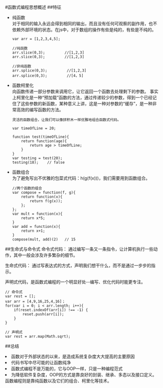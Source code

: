 #函数式编程思想概述
##特征
<ul>
<li>纯函数</li>
    对于相同的输入永远会得到相同的输出，而且没有任何可观察的副作用，也不依赖外部环境的状态。在js中，对于数组的操作有些是纯的，有些是不纯的。

    var arr = [1,2,3,4,5];

    //纯函数
    arr.slice(0,3);         //[1,2,3]
    arr.slice(0,3);         //[1,2,3]

    //非纯函数
    arr.splice(0,3);         //[1,2,3]
    arr.splice(0,3);         //[4，5]

<li>函数柯里化</li>
    向函数传递一部分参数来调用它，让它返回一个函数去处理剩下的参数。
    事实上柯里化是一种“预加载”函数的方法，通过传递较少的参数，得到一个已经记住了这些参数的新函数，某种意义上讲，这是一种对参数的“缓存”，是一种非常高效的编写函数的方法。

    灵活的函数组合，让我们可以像拼积木一样优雅地组合函数式代码。

    var timeOfLine = 20;

    function test(timeOfLine){
        return function(age){
            return age > timeOfLine;
        }
    }
    var testing = test(20);
    testing(18);    // false

<li>函数组合</li>
    为了避免写出不优雅的包菜式代码：h(g(f(x)))，我们需要用到函数组合。

    //两个函数的组合
    var compose = function(f, g){
        return function(x){
            return f(g(x));
        };
    };
    var mult = function(x){
        return x*5;
    }
    var add = function(x){
        return x+1;
    }
    compose(mult, add)(2)   // 15
</ul>

##生命式与命令式
命令式代码：
通过编写一条又一条指令，让计算机执行一些动作，其中一般会涉及许多繁杂的细节。

生命式代码：
通过写表达式的方式，声明我们想干什么，而不是通过一步步的指示。

声明式代码，是函数式编程的一个明显好处--编写、优化代码时能更专注。

    // 命令式
    var rest = [];
    var arr = [4,9,16,25,4,16]；
    for(var i = 0; i < arr.length; i++){
        if(reset.indexOf(arr[i]) !== -1) {
            reset.push(arr[i]);
        }
    }

    // 声明式
    var rest = arr.map(Math.sqrt);

##总结
<li>函数对于外部状态的以来，是造成系统复杂度大大提高的主要原因</li>
<li>代码书写中尽可能的让函数纯净</li>
<li>函数式编程不是万能的，它与OOP一样，只是一种编程范式</li>
<li>为降低软件复杂度，OOP的方式是靠良好的封装、继承、多态以及接口定义。函数编程则是靠纯函数以及它们的组合、柯里化等技术。</li>